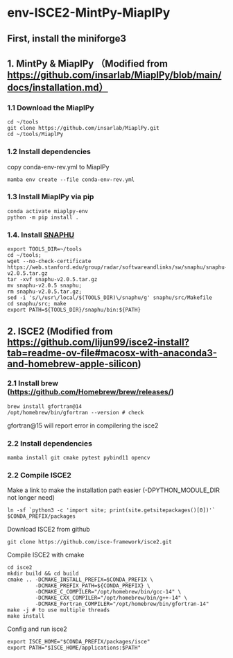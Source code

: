 # env-ISCE2-MintPy-MiaplPy

## First, install the miniforge3

## 1. MintPy & MiaplPy （Modified from https://github.com/insarlab/MiaplPy/blob/main/docs/installation.md）

### 1.1 Download the MiaplPy
```
cd ~/tools
git clone https://github.com/insarlab/MiaplPy.git
cd ~/tools/MiaplPy
```

### 1.2 Install dependencies
copy conda-env-rev.yml to MiaplPy
```
mamba env create --file conda-env-rev.yml
```

### 1.3 Install MiaplPy via pip
```
conda activate miaplpy-env
python -m pip install .
```

### 1.4. Install [SNAPHU](https://web.stanford.edu/group/radar/softwareandlinks/sw/snaphu/)
```
export TOOLS_DIR=~/tools
cd ~/tools;
wget --no-check-certificate  https://web.stanford.edu/group/radar/softwareandlinks/sw/snaphu/snaphu-v2.0.5.tar.gz
tar -xvf snaphu-v2.0.5.tar.gz
mv snaphu-v2.0.5 snaphu;
rm snaphu-v2.0.5.tar.gz;
sed -i 's/\/usr\/local/$(TOOLS_DIR)\/snaphu/g' snaphu/src/Makefile
cd snaphu/src; make
export PATH=${TOOLS_DIR}/snaphu/bin:${PATH}
```

## 2. ISCE2 (Modified from https://github.com/lijun99/isce2-install?tab=readme-ov-file#macosx-with-anaconda3-and-homebrew-apple-silicon)

### 2.1 Install brew (https://github.com/Homebrew/brew/releases/)
```
brew install gfortran@14
/opt/homebrew/bin/gfortran --version # check
```
gfortran@15 will report error in compilering the isce2

### 2.2 Install dependencies
```
mamba install git cmake pytest pybind11 opencv
```

### 2.2 Compile ISCE2
Make a link to make the installation path easier (-DPYTHON_MODULE_DIR not longer need)
```
ln -sf `python3 -c 'import site; print(site.getsitepackages()[0])'` $CONDA_PREFIX/packages
```
Download ISCE2 from github
```
git clone https://github.com/isce-framework/isce2.git
```
Compile ISCE2 with cmake
```
cd isce2
mkdir build && cd build
cmake .. -DCMAKE_INSTALL_PREFIX=$CONDA_PREFIX \
         -DCMAKE_PREFIX_PATH=${CONDA_PREFIX} \
         -DCMAKE_C_COMPILER="/opt/homebrew/bin/gcc-14" \
         -DCMAKE_CXX_COMPILER="/opt/homebrew/bin/g++-14" \
         -DCMAKE_Fortran_COMPILER="/opt/homebrew/bin/gfortran-14"
make -j # to use multiple threads
make install       
```
Config and run isce2
```
export ISCE_HOME="$CONDA_PREFIX/packages/isce"
export PATH="$ISCE_HOME/applications:$PATH"
```



